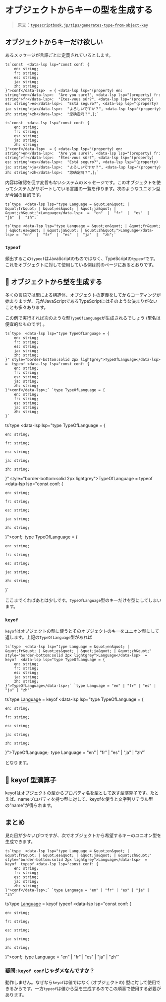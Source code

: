 # オブジェクトからキーの型を生成する

> 原文：[`typescriptbook.jp/tips/generates-type-from-object-key`](https://typescriptbook.jp/tips/generates-type-from-object-key)

## オブジェクトからキーだけ欲しい​

あるメッセージが言語ごとに定義されているとします。

```
ts`const  <data-lsp lsp="const conf: {
    en: string;
    fr: string;
    es: string;
    ja: string;
    zh: string;
}">conf</data-lsp>  = { <data-lsp lsp="(property) en: string">en</data-lsp>:  "Are you sure?", <data-lsp lsp="(property) fr: string">fr</data-lsp>:  "Êtes-vous sûr?", <data-lsp lsp="(property) es: string">es</data-lsp>:  "Está seguro?", <data-lsp lsp="(property) ja: string">ja</data-lsp>:  "よろしいですか？", <data-lsp lsp="(property) zh: string">zh</data-lsp>:  "您确定吗？",};`
```

```
ts`const  <data-lsp lsp="const conf: {
    en: string;
    fr: string;
    es: string;
    ja: string;
    zh: string;
}">conf</data-lsp>  = { <data-lsp lsp="(property) en: string">en</data-lsp>:  "Are you sure?", <data-lsp lsp="(property) fr: string">fr</data-lsp>:  "Êtes-vous sûr?", <data-lsp lsp="(property) es: string">es</data-lsp>:  "Está seguro?", <data-lsp lsp="(property) ja: string">ja</data-lsp>:  "よろしいですか？", <data-lsp lsp="(property) zh: string">zh</data-lsp>:  "您确定吗？",};`
```

内容は確認を促す変哲もないシステムのメッセージです。このオブジェクトを使ってシステムがサポートしている言語の一覧を作ります。次のようなユニオン型が今回の目的です。

```
ts`type  <data-lsp lsp="type Language = &quot;en&quot; | &quot;fr&quot; | &quot;es&quot; | &quot;ja&quot; | &quot;zh&quot;">Language</data-lsp>  =  "en"  |  "fr"  |  "es"  |  "ja"  |  "zh";`
```

```
ts`type <data-lsp lsp="type Language = &quot;en&quot; | &quot;fr&quot; | &quot;es&quot; | &quot;ja&quot; | &quot;zh&quot;">Language</data-lsp> =  "en"  |  "fr"  |  "es"  |  "ja"  |  "zh";`
```

### `typeof`​

頻出するこの`typeof`はJavaScriptのものではなく、TypeScriptの`typeof`です。これをオブジェクトに対して使用している例は前のページにあるとおりです。

## 📄️ オブジェクトから型を生成する

多くの言語では型による構造体、オブジェクトの定義をしてからコーディングが始まりますが、元がJavaScriptであるTypeScriptにはそのような決まりがないことも多々あります。

この例で実行すれば次のような型`TypeOfLanguage`が生成されるでしょう (型名は便宜的なものです) 。

```
ts`type  <data-lsp lsp="type TypeOfLanguage = {
    en: string;
    fr: string;
    es: string;
    ja: string;
    zh: string;
}" style="border-bottom:solid 2px lightgrey">TypeOfLanguage</data-lsp>  =  typeof <data-lsp lsp="const conf: {
    en: string;
    fr: string;
    es: string;
    ja: string;
    zh: string;
}">conf</data-lsp>;` `type TypeOfLanguage = {
    en: string;
    fr: string;
    es: string;
    ja: string;
    zh: string;
}`

```

ts`type <data-lsp lsp="type TypeOfLanguage = {

    en: string;

    fr: string;

    es: string;

    ja: string;

    zh: string;

}" style="border-bottom:solid 2px lightgrey">TypeOfLanguage</data-lsp> =  typeof <data-lsp lsp="const conf: {

    en: string;

    fr: string;

    es: string;

    ja: string;

    zh: string;

}">conf</data-lsp>;` `type TypeOfLanguage = {

    en: string;

    fr: string;

    es: string;

    ja: string;

    zh: string;

}`

ここまでくればあとは少しです。`TypeOfLanguage`型のキーだけを型にしてしまいます。

### `keyof`​

`keyof`はオブジェクトの型に使うとそのオブジェクトのキーをユニオン型にして返します。上記の`TypeOfLanguage`型があれば

```
ts`type  <data-lsp lsp="type Language = &quot;en&quot; | &quot;fr&quot; | &quot;es&quot; | &quot;ja&quot; | &quot;zh&quot;" style="border-bottom:solid 2px lightgrey">Language</data-lsp>  =  keyof  <data-lsp lsp="type TypeOfLanguage = {
    en: string;
    fr: string;
    es: string;
    ja: string;
    zh: string;
}">TypeOfLanguage</data-lsp>;` `type Language = "en" | "fr" | "es" | "ja" | "zh"`

```

ts`type <data-lsp lsp="type Language = &quot;en&quot; | &quot;fr&quot; | &quot;es&quot; | &quot;ja&quot; | &quot;zh&quot;" style="border-bottom:solid 2px lightgrey">Language</data-lsp> =  keyof <data-lsp lsp="type TypeOfLanguage = {

    en: string;

    fr: string;

    es: string;

    ja: string;

    zh: string;

}">TypeOfLanguage</data-lsp>;` `type Language = "en" | "fr" | "es" | "ja" | "zh"`

となります。

## 📄️ keyof 型演算子

keyofはオブジェクトの型からプロパティ名を型として返す型演算子です。たとえば、nameプロパティを持つ型に対して、keyofを使うと文字列リテラル型の"name"が得られます。

## まとめ​

見た目が少々いびつですが、次でオブジェクトから希望するキーのユニオン型を生成できます。

```
ts`type  <data-lsp lsp="type Language = &quot;en&quot; | &quot;fr&quot; | &quot;es&quot; | &quot;ja&quot; | &quot;zh&quot;" style="border-bottom:solid 2px lightgrey">Language</data-lsp>  =  keyof  typeof <data-lsp lsp="const conf: {
    en: string;
    fr: string;
    es: string;
    ja: string;
    zh: string;
}">conf</data-lsp>;` `type Language = "en" | "fr" | "es" | "ja" | "zh"`

```

ts`type <data-lsp lsp="type Language = &quot;en&quot; | &quot;fr&quot; | &quot;es&quot; | &quot;ja&quot; | &quot;zh&quot;" style="border-bottom:solid 2px lightgrey">Language</data-lsp> =  keyof  typeof <data-lsp lsp="const conf: {

    en: string;

    fr: string;

    es: string;

    ja: string;

    zh: string;

}">conf</data-lsp>;` `type Language = "en" | "fr" | "es" | "ja" | "zh"`

### 疑問: `keyof conf`じゃダメなんですか？​

動作しません。なぜなら`keyof`は値ではなく (オブジェクトの) 型に対して使用できるからです。一方`typeof`は値から型を生成するのでこの順番で使用する必要があります。

```

```

```

```

```

```
